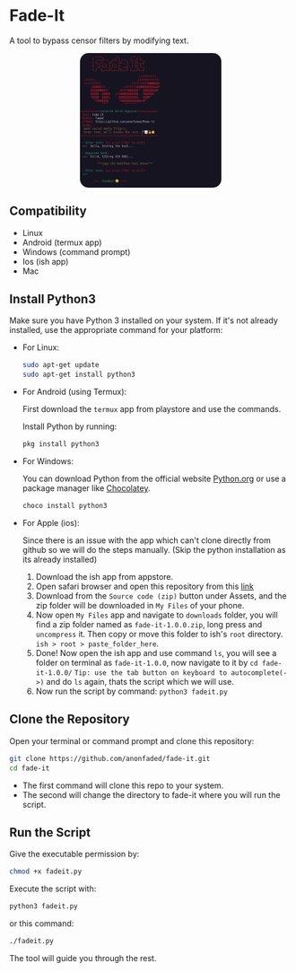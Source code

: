 # Fade-It

A tool to bypass censor filters by modifying text.

<img src="s.png" width="50%" style="display: block; justify-content: center; margin: 0 auto; border-radius: 15px;">

## Compatibility 

- Linux
- Android (termux app)
- Windows (command prompt)
- Ios (ish app)
- Mac

## Install Python3

   Make sure you have Python 3 installed on your system. If it's not already installed, use the appropriate command for your platform:

   - For Linux:
     ```bash
     sudo apt-get update
     sudo apt-get install python3
     ```

   - For Android (using Termux):

     First download the `termux` app from playstore and use the commands.

     Install Python by running:
     ```bash
     pkg install python3
     ```

   - For Windows:

     You can download Python from the official website [Python.org](https://www.python.org/downloads/) or use a package manager like [Chocolatey](https://chocolatey.org/).

     ```powershell
     choco install python3
     ```

   - For Apple (ios):

     Since there is an issue with the app which can't clone directly from github so we will do the steps manually. (Skip the python installation as its already installed)

     1. Download the ish app from appstore.
     2. Open safari browser and open this repository from this [link](https://github.com/anonfaded/fade-it/releases/tag/v1.0.0)
     3. Download from the `Source code (zip)` button under Assets, and the zip folder will be downloaded in `My Files` of your phone.
     4. Now open `My Files` app and navigate to `downloads` folder, you will find a zip folder named as `fade-it-1.0.0.zip`, long press and `uncompress` it.
     Then copy or move this folder to ish's `root` directory. `ish > root > paste_folder_here`.
     5. Done! Now open the ish app and use command `ls`, you will see a folder on terminal as `fade-it-1.0.0`, now navigate to it by `cd fade-it-1.0.0/` `Tip: use the tab button on keyboard to autocomplete(->)` and do `ls` again, thats the script which we will use.
     6. Now run the script by command: `python3 fadeit.py`


## **Clone the Repository**

   Open your terminal or command prompt and clone this repository:

   ```bash
   git clone https://github.com/anonfaded/fade-it.git
   cd fade-it
   ```
   - The first command will clone this repo to your system.
   - The second will change the directory to fade-it where you will run the script.

## **Run the Script**

Give the executable permission by:
```bash
chmod +x fadeit.py
```

Execute the script with:

```bash
python3 fadeit.py
```
or this command:
```bash
./fadeit.py
```

The tool will guide you through the rest.